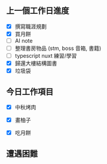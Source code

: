 
## 上一個工作日進度
- [x] 撰寫職涯規劃
- [x] 買月餅
- [ ] AI note
- [ ] 整理書房物品 (stm, boss 音箱, 書籍)
- [ ] typescript nuxt 練習/學習
- [x] 歸還大樓結構圖書
- [x] 垃圾袋

## 今日工作項目
- [x] 中秋烤肉
- [x] 畫柚子
- [x] 吃月餅


## 遭遇困難



